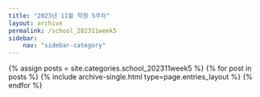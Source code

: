 ```yaml
---
title: "2023년 11월 학원 5주차"
layout: archive
permalink: /school_202311week5
sidebar:
    nav: "sidebar-category"
---
```



{% assign posts = site.categories.school_202311week5 %}
{% for post in posts %} {% include archive-single.html type=page.entries_layout %} {% endfor %}